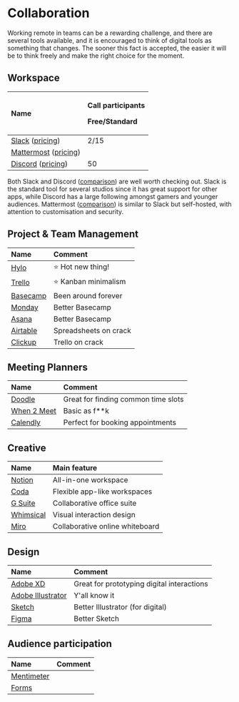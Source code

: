# Collaboration

Working remote in teams can be a rewarding challenge, and there are several tools available, and it is encouraged to think of digital tools as something that changes. The sooner this fact is accepted, the easier it will be to think freely and make the right choice for the moment.

## Workspace

<table>
  <thead>
    <tr>
      <th style="text-align:left">Name</th>
      <th style="text-align:left">
        <p>Call participants</p>
        <p>Free/Standard</p>
      </th>
    </tr>
  </thead>
  <tbody>
    <tr>
      <td style="text-align:left"><a href="https://slack.com/">Slack</a> (<a href="https://slack.com/intl/en-se/pricing">pricing</a>)</td>
      <td
      style="text-align:left">2/15</td>
    </tr>
    <tr>
      <td style="text-align:left"><a href="https://mattermost.com/">Mattermost</a> (<a href="https://mattermost.com/pricing/">pricing</a>)</td>
      <td
      style="text-align:left"></td>
    </tr>
    <tr>
      <td style="text-align:left"><a href="https://discord.com/">Discord</a> (<a href="https://discord.io/pricing">pricing</a>)</td>
      <td
      style="text-align:left">50</td>
    </tr>
  </tbody>
</table>

Both Slack and Discord \([comparison](https://www.chanty.com/blog/discord-vs-slack/)\) are well worth checking out. Slack is the standard  tool for several studios since it has great support for other apps, while Discord has a large following amongst gamers and younger audiences. Mattermost \([comparison](https://mattermost.com/mattermost-vs-slack/)\) is similar to Slack but self-hosted, with attention to customisation and security.

## Project & Team Management

| Name | Comment |
| :--- | :--- |
| [Hylo](https://www.hylo.com/) | ⭐ Hot new thing! |
| [Trello](http://trello.com/) | ⭐ Kanban minimalism |
| [Basecamp](https://basecamp.com/) | Been around forever |
| [Monday](https://monday.com/) | Better Basecamp |
| [Asana](https://asana.com/) | Better Basecamp |
| [Airtable](https://airtable.com/) | Spreadsheets on crack |
| [Clickup](https://clickup.com/) | Trello on crack |

## Meeting Planners

| Name | Comment |
| :--- | :--- |
| [Doodle](https://doodle.com/) | Great for finding common time slots |
| [When 2 Meet](https://www.when2meet.com/) | Basic as f\*\*k |
| [Calendly](https://calendly.com/) | Perfect for booking appointments |

## Creative

| Name | Main feature |
| :--- | :--- |
| [Notion](https://www.notion.so/) | All-in-one workspace |
| [Coda](https://coda.io/) | Flexible app-like workspaces |
| [G Suite](https://gsuite.google.com/) | Collaborative office suite |
| [Whimsical](https://whimsical.com/) | Visual interaction design |
| [Miro](https://miro.com/) | Collaborative online whiteboard |

## Design

| Name | Comment |
| :--- | :--- |
| [Adobe XD](https://www.adobe.com/products/xd.html) | Great for prototyping digital interactions |
| [Adobe Illustrator](https://www.adobe.com/se/products/illustrator.html) | Y'all know it |
| [Sketch](https://www.sketch.com/) | Better Illustrator \(for digital\) |
| [Figma](https://www.figma.com/) | Better Sketch |

## Audience participation

| Name | Comment |
| :--- | :--- |
| [Mentimeter](https://www.mentimeter.com/) |  |
| [Forms](http://forms.google.com/) |  |



